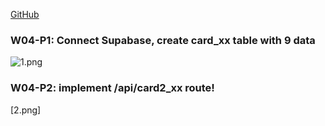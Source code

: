 [GitHub](https://github.com/legandcorepower/1112_wp2_demo_71)


### W04-P1: Connect Supabase, create card_xx table with 9 data
![1.png](https://sjpcedtwrnasasskzklq.supabase.co/storage/v1/object/public/md-img/w04-1.PNG?t=2023-03-08T11%3A22%3A26.299Z)


### W04-P2: implement /api/card2_xx route!

[2.png]